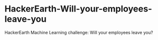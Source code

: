 # HackerEarth-Will-your-employees-leave-you
HackerEarth Machine Learning challenge: Will your employees leave you?
